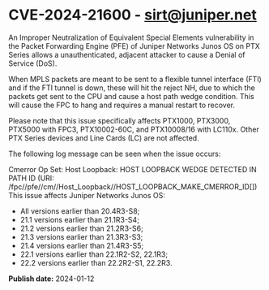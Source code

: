 # CVE-2024-21600 - sirt@juniper.net


An Improper Neutralization of Equivalent Special Elements vulnerability in the Packet Forwarding Engine (PFE) of Juniper Networks Junos OS on PTX Series allows a unauthenticated, adjacent attacker to cause a Denial of Service (DoS).

When MPLS packets are meant to be sent to a flexible tunnel interface (FTI) and if the FTI tunnel is down, these will hit the reject NH, due to which the packets get sent to the CPU and cause a host path wedge condition. This will cause the FPC to hang and requires a manual restart to recover.

Please note that this issue specifically affects PTX1000, PTX3000, PTX5000 with FPC3, PTX10002-60C, and PTX10008/16 with LC110x. Other PTX Series devices and Line Cards (LC) are not affected.

The following log message can be seen when the issue occurs:

Cmerror Op Set: Host Loopback: HOST LOOPBACK WEDGE DETECTED IN PATH ID <id> (URI: /fpc/<fpc>/pfe/<pfe>/cm/<cm>/Host_Loopback/<cm>/HOST_LOOPBACK_MAKE_CMERROR_ID[<id>])
This issue affects Juniper Networks Junos OS:



  *  All versions earlier than 20.4R3-S8;
  *  21.1 versions earlier than 21.1R3-S4;
  *  21.2 versions earlier than 21.2R3-S6;
  *  21.3 versions earlier than 21.3R3-S3;
  *  21.4 versions earlier than 21.4R3-S5;
  *  22.1 versions earlier than 22.1R2-S2, 22.1R3;
  *  22.2 versions earlier than 22.2R2-S1, 22.2R3.








**Publish date:** 2024-01-12
